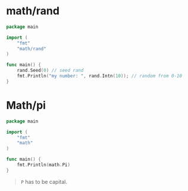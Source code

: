 # math/rand

```go
package main

import (
	"fmt"
    "math/rand"
)

func main() {
    rand.Seed(0) // seed rand
    fmt.Println("my number: ", rand.Intn(10)); // random from 0-10
}
```



# Math/pi

```go
package main

import (
	"fmt"
    "math"
)

func main() {
    fmt.Println(math.Pi)
}
```

> `P` has to be capital.

